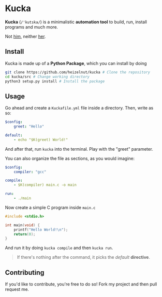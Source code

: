 <!--
 Copyright (c) 2019 Heizenut (Emanuele Lillo)
 
 This software is released under the MIT License.
 https://opensource.org/licenses/MIT
-->

# Kucka
**Kucka** (`/'kutska/`) is a minimalistic **automation tool** to build, run, install programs and much more.

Not [him](https://en.wikipedia.org/wiki/Juraj_Kucka),
 neither [her](https://open.spotify.com/artist/6JcD2YKEhgimweLpUI0NEw).

## Install
Kucka is made up of a **Python Package**, which you can install by doing
```bash
git clone https://github.com/heizelnut/kucka # Clone the repository
cd kucka/src # Change working directory
python3 setup.py install # Install the package
```

## Usage
Go ahead and create a `Kuckafile.yml` file inside a directory.
Then, write as so:
```yaml
$config:
    greet: "Hello"

default:
    - echo "$K(greet) World!"
```
And after that, run `kucka` into the terminal. Play with the 
"greet" parameter.

You can also organize the file as sections, as you would imagine:
```yaml
$config:
    compiler: "gcc"

compile:
    - $K(compiler) main.c -o main

run:
    - ./main
```
Now create a simple C program inside `main.c`
```c
#include <stdio.h>

int main(void) {
    printf("Hello World!\n");
    return(0);
}
```
And run it by doing `kucka compile` and then `kucka run`.
> If there's nothing after the command, it picks the _default_ **directive**.

## Contributing
If you'd like to contribute, you're free to do so! Fork my project and then pull request me.